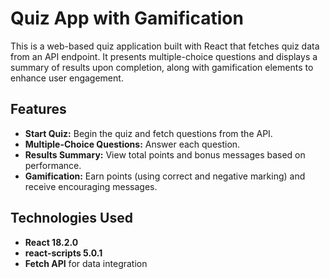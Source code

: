 # Quiz App with Gamification

This is a web-based quiz application built with React that fetches quiz data from an API endpoint. It presents multiple-choice questions and displays a summary of results upon completion, along with gamification elements to enhance user engagement.

## Features

- **Start Quiz:** Begin the quiz and fetch questions from the API.
- **Multiple-Choice Questions:** Answer each question.
- **Results Summary:** View total points and bonus messages based on performance.
- **Gamification:** Earn points (using correct and negative marking) and receive encouraging messages.

## Technologies Used

- **React 18.2.0**
- **react-scripts 5.0.1**
- **Fetch API** for data integration


